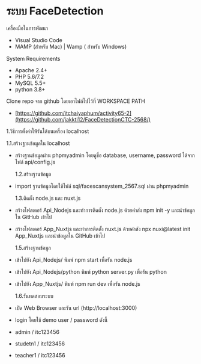 # ระบบ FaceDetection

เครื่องมือในการพัฒนา

- Visual Studio Code
- MAMP (สำหรับ Mac) | Wamp ( สำหรับ Windows)

System Requirements

- Apache 2.4+
- PHP 5.6/7.2
- MySQL 5.5+
- python 3.8+

Clone repo จาก github โดยเอาไฟล์ไปไว้ที่ WORKSPACE PATH

- [https://github.com/itchaiyaphum/activity65-2](https://github.com/jakkti12/FaceDetectionCTC-2568/)

1.วิธีการตั้งค่าให้้รันได้บนเครื่อง localhost

  1.1.สร้างฐานข้อมูลใน localhost

- สร้างฐานข้อมูลผ่าน phpmyadmin โดยดูชื่อ database, username, password ได้จากไฟล์ api/config.js

  1.2.สร้างฐานข้อมูล

- import ฐานข้อมูลโดยใช้ไฟล์ sql/facescansystem_2567.sql ผ่าน phpmyadmin

  1.3.ติดตั้ง node.js และ nuxt.js
  
- สร้างโฟลเดอร์ Api_Nodejs และทำการติดตั้ง node.js ด้วยคำส่ง npm init -y และนำข้อมูลใน GitHub เข้าไป
- สร้างโฟลเดอร์ App_Nuxtjs และทำการติดตั้ง nuxt.js ด้วยคำส่ง npx nuxi@latest init App_Nuxtjs และนำข้อมูลใน GitHub เข้าไป

  1.5.สร้างฐานข้อมูล

- เข้าไปยัง Api_Nodejs/ พิมพ์ npm start เพื่อรัน node.js
- เข้าไปยัง Api_Nodejs/python พิมพ์ python server.py เพื่อรัน python
- เข้าไปยัง App_Nuxtjs/ พิมพ์ npm run dev เพื่อรัน node.js

  1.6.รันทดสอบระบบ

- เปิด Web Browser และรัน url (http://localhost:3000)
- login โดยใช้ demo user / password ดังนี้
- admin / itc123456
- studetn1 / itc123456
- teacher1 / itc123456
